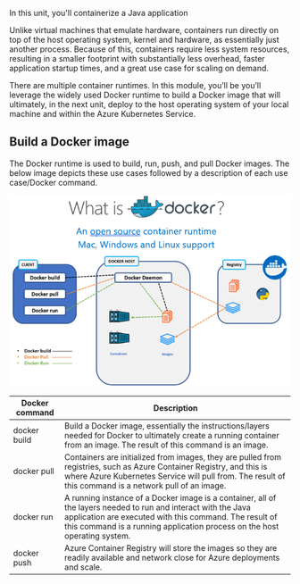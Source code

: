 In this unit, you'll containerize a Java application

Unlike virtual machines that emulate hardware, containers run directly on top of the host operating system, kernel and hardware, as essentially just another process. Because of this, containers require less system resources, resulting in a smaller footprint with substantially less overhead, faster application startup times, and a great use case for scaling on demand. 

There are multiple container runtimes. In this module, you’ll be you’ll leverage the widely used Docker runtime to build a Docker image that will ultimately, in the next unit, deploy to the host operating system of your local machine and within the Azure Kubernetes Service.

## Build a Docker image

The Docker runtime is used to build, run, push, and pull Docker images. The below image depicts these use cases followed by a description of each use case/Docker command.

![Screenshot showing the running application.](../media/containerize-1.png)

| Docker command | Description |
|-|-|
| docker build | Build a Docker image, essentially the instructions/layers needed for Docker to ultimately create a running container from an image. The result of this command is an image. |
| docker pull  | Containers are initialized from images, they are pulled from registries, such as Azure Container Registry, and this is where Azure Kubernetes Service will pull from. The result of this command is a network pull of an image. |
| docker run   | A running instance of a Docker image is a container, all of the layers needed to run and interact with the Java application are executed with this command. The result of this command is a running application process on the host operating system. |
| docker push | Azure Container Registry will store the images so they are readily available and network close for Azure deployments and scale. |